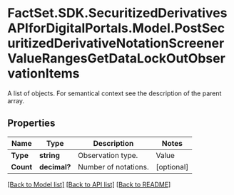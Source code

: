 # FactSet.SDK.SecuritizedDerivativesAPIforDigitalPortals.Model.PostSecuritizedDerivativeNotationScreenerValueRangesGetDataLockOutObservationItems
A list of objects. For semantical context see the description of the parent array.

## Properties

Name | Type | Description | Notes
------------ | ------------- | ------------- | -------------
**Type** | **string** | Observation type. | Value | Description | | - -- | - -- | | continuous | The barrier is observed on a continuous basis (intraday prices are relevant). | | eod | The barrier is observed only at the end of the final auction for the underlying on the relevant exchange (intraday prices are of no relevance). |   | [optional] 
**Count** | **decimal?** | Number of notations. | [optional] 

[[Back to Model list]](../README.md#documentation-for-models) [[Back to API list]](../README.md#documentation-for-api-endpoints) [[Back to README]](../README.md)

